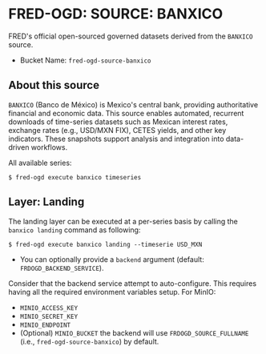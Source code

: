 # FRED-OGD: SOURCE: BANXICO

FRED's official open-sourced governed datasets derived from the `BANXICO` source.
* Bucket Name: `fred-ogd-source-banxico`

## About this source

`BANXICO` (Banco de México) is Mexico's central bank, providing authoritative financial and economic data. This source enables automated, recurrent downloads of time-series datasets such as Mexican interest rates, exchange rates (e.g., USD/MXN FIX), CETES yields, and other key indicators. These snapshots support analysis and integration into data-driven workflows.

All available series:
```commandline
$ fred-ogd execute banxico timeseries
```

## Layer: Landing

The landing layer can be executed at a per-series basis by calling the `banxico landing` command as following:

```commandline
$ fred-ogd execute banxico landing --timeserie USD_MXN
```
* You can optionally provide a `backend` argument (default: `FRDOGD_BACKEND_SERVICE`).

Consider that the backend service attempt to auto-configure. This requires having all the required
environment variables setup. For MinIO:
* `MINIO_ACCESS_KEY`
* `MINIO_SECRET_KEY`
* `MINIO_ENDPOINT`
* (Optional) `MINIO_BUCKET` the backend will use `FRDOGD_SOURCE_FULLNAME` (i.e., `fred-ogd-source-banxico`) by default.
